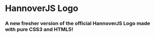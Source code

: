 # HannoverJS Logo

### A new fresher version of the official HannoverJS Logo made with pure CSS3 and HTML5!

